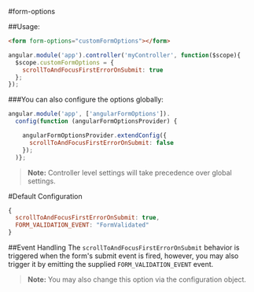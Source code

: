 #form-options

##Usage:
```html
<form form-options="customFormOptions"></form>
```
```javascript
angular.module('app').controller('myController', function($scope){
  $scope.customFormOptions = {
    scrollToAndFocusFirstErrorOnSubmit: true
  };
});
```

###You can also configure the options globally:
```javascript
angular.module('app', ['angularFormOptions']).
  config(function (angularFormOptionsProvider) {

    angularFormOptionsProvider.extendConfig({
      scrollToAndFocusFirstErrorOnSubmit: false
    });
  )};
```

>**Note:** Controller level settings will take precedence over global settings.

#Default Configuration
```javascript
{
  scrollToAndFocusFirstErrorOnSubmit: true,
  FORM_VALIDATION_EVENT: "FormValidated"
}
```

##Event Handling
The ```scrollToAndFocusFirstErrorOnSubmit``` behavior is triggered when the form's submit event is fired, however, you may also trigger it by emitting the supplied ```FORM_VALIDATION_EVENT``` event.  
>**Note:** You may also change this option via the configuration object.
